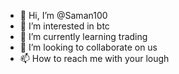 - 👋 Hi, I’m @Saman100
- 👀 I’m interested in btc
- 🌱 I’m currently learning trading
- 💞️ I’m looking to collaborate on us
- 📫 How to reach me with your lough

<!---
Saman100/Saman100 is a ✨ special ✨ repository because its `README.md` (this file) appears on your GitHub profile.
You can click the Preview link to take a look at your changes.
--->
